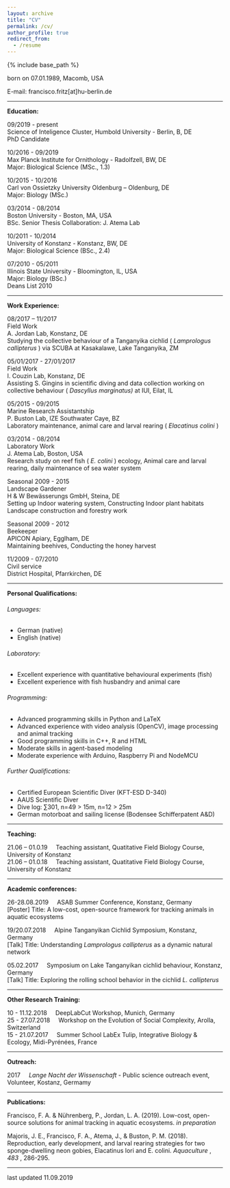 ```yaml
---
layout: archive
title: "CV"
permalink: /cv/
author_profile: true
redirect_from:
  - /resume
---
```


{% include base_path %}

born on 07.01.1989, Macomb, USA

E-mail: francisco.fritz[at]hu-berlin.de


---
**Education:**

09/2019 - present  
Science of Inteligence Cluster, Humbold University - Berlin, B, DE  
PhD Candidate

10/2016 - 09/2019  
Max Planck Institute for Ornithology - Radolfzell, BW, DE  
Major: Biological Science (MSc., 1.3)  

10/2015 - 10/2016  
Carl von Ossietzky University Oldenburg – Oldenburg, DE  
Major: Biology (MSc.)  

03/2014 - 08/2014  
Boston University - Boston, MA, USA  
BSc. Senior Thesis Collaboration: J. Atema Lab  

10/2011 - 10/2014  
University of Konstanz - Konstanz, BW, DE  
Major: Biological Science (BSc., 2.4)  

07/2010 - 05/2011  
Illinois State University - Bloomington, IL, USA  
Major: Biology (BSc.)  
Deans List 2010

---
**Work Experience:**

08/2017 – 11/2017  
Field Work  
A. Jordan Lab, Konstanz, DE  
Studying the collective behaviour of a Tanganyika cichlid ( _Lamprologus
callipterus_ ) via SCUBA at Kasakalawe, Lake Tanganyika, ZM

05/01/2017 - 27/01/2017  
Field Work  
I. Couzin Lab, Konstanz, DE  
Assisting S. Gingins in scientific diving and data collection working
on collective behaviour ( _Dascyllus marginatus)_ at IUI, Eilat, IL

05/2015 - 09/2015  
Marine Research Assistantship    
P. Buston Lab, IZE Southwater Caye, BZ  
Laboratory maintenance, animal care and larval rearing ( _Elacatinus colini_ )

03/2014 - 08/2014  
Laboratory Work  
J. Atema Lab, Boston, USA  
Research study on reef fish ( _E. colini_ ) ecology, Animal care and larval
rearing, daily maintenance of sea water system

Seasonal 2009 - 2015  
Landscape Gardener  
H & W Bewässerungs GmbH, Steina, DE  
Setting up Indoor watering system, Constructing Indoor plant habitats
Landscape construction and forestry work

Seasonal 2009 - 2012  
Beekeeper  
APICON Apiary, Egglham, DE  
Maintaining beehives, Conducting the honey harvest

11/2009 - 07/2010  
Civil service  
District Hospital, Pfarrkirchen, DE

---
**Personal Qualifications:**

###### Languages:
  - German (native)
  - English (native)

###### Laboratory:
  - Excellent experience with quantitative behavioural experiments (fish)
  - Excellent experience with fish husbandry and animal care

###### Programming:
  - Advanced programming skills in Python and LaTeX
  - Advanced experience with video analysis (OpenCV), image processing and animal tracking
  - Good programming skills in C++, R and HTML
  - Moderate skills in agent-based modeling
  - Moderate experience with Arduino, Raspberry Pi and NodeMCU

###### Further Qualifications:
  - Certified European Scientific Diver (KFT-ESD D-340)
  - AAUS Scientific Diver
  - Dive log: ∑301, n=49 > 15m, n=12 > 25m
  - German motorboat and sailing license (Bodensee Schifferpatent A&D)

---
**Teaching:**

21.06 – 01.0.19  &nbsp; &nbsp; Teaching assistant, Quatitative Field Biology Course, University of Konstanz  
21.06 – 01.0.18  &nbsp; &nbsp; Teaching assistant, Quatitative Field Biology Course, University of Konstanz

---
**Academic conferences:**

26-28.08.2019 &nbsp; &nbsp; ASAB Summer Conference, Konstanz, Germany  
[Poster] Title: A low-cost, open-source framework for tracking animals in aquatic ecosystems

19/20.07.2018 &nbsp; &nbsp; Alpine Tanganyikan Cichlid Symposium, Konstanz, Germany  
[Talk] Title: Understanding _Lamprologus callipterus_ as a dynamic natural network  

05.02.2017  &nbsp; &nbsp; Symposium on Lake Tanganyikan cichlid behaviour, Konstanz, Germany  
[Talk] Title: Exploring the rolling school behavior in the cichlid _L. callipterus_

---
**Other Research Training:**

10 - 11.12.2018   &nbsp; &nbsp; DeepLabCut Workshop, Munich, Germany  
25 - 27.07.2018   &nbsp; &nbsp; Workshop on the Evolution of Social Complexity, Arolla, Switzerland  
15 - 21.07.2017   &nbsp; &nbsp; Summer School LabEx Tulip, Integrative Biology & Ecology, Midi-Pyrénées, France

---
**Outreach:**

2017   &nbsp; &nbsp; *Lange Nacht der Wissenschaft* - Public science outreach event, Volunteer, Kostanz, Germamy

---
**Publications:**

Francisco, F. A. & Nührenberg, P., Jordan, L. A. (2019). Low-cost, open-source solutions for animal
tracking in aquatic ecosystems. _in preparation_

Majoris, J. E., Francisco, F. A., Atema, J., & Buston, P. M. (2018). Reproduction, early development, and
larval rearing strategies for two sponge-dwelling neon gobies, Elacatinus lori and E. colini. _Aquaculture_ ,
_483_ , 286-295.

---

last updated 11.09.2019
